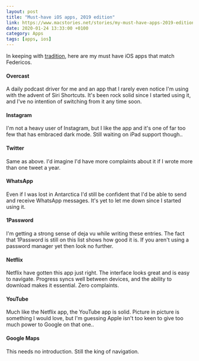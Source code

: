 ```yaml
--- 
layout: post 
title: "Must-have iOS apps, 2019 edition" 
link: https://www.macstories.net/stories/my-must-have-apps-2019-edition/
date: 2020-01-24 13:33:00 +0100 
category: Apps 
tags: [apps, ios] 
--- 
```


In keeping with [tradition][2018], here are my must have iOS apps that match Federicos.

<a id="overcast"></a>

#### Overcast
A daily podcast driver for me and an app that I rarely even notice I'm using with the advent of Siri Shortcuts. It's been rock solid since I started using it, and I've no intention of switching from it any time soon.

<a id="instagram"></a>

#### Instagram
I'm not a heavy user of Instagram, but I like the app and it's one of far too few that has embraced dark mode. Still waiting on iPad support though..

<a id="twitter"></a>

#### Twitter
Same as above. I'd imagine I'd have more complaints about it if I wrote more than one tweet a year.


<a id="whatsapp"></a>

#### WhatsApp
Even if I was lost in Antarctica I'd still be confident that I'd be able to send and receive WhatsApp messages. It's yet to let me down since I started using it.

<a id="1password"></a>

#### 1Password
I'm getting a strong sense of deja vu while writing these entries. The fact that 1Password is still on this list shows how good it is. If you aren't using a password manager yet then look no further.

<a id="netflix"></a>

#### Netflix
Netflix have gotten this app just right. The interface looks great and is easy to navigate. Progress syncs well between devices, and the ability to download makes it essential. Zero complaints.

<a id="youtube"></a>

#### YouTube
Much like the Netflix app, the YouTube app is solid. Picture in picture is something I would love, but I'm guessing Apple isn't too keen to give too much power to Google on that one..

<a id="maps"></a>

#### Google Maps
This needs no introduction. Still the king of navigation. 

[2018]:https://colm.io/2018/12/20/must-have-ios-apps-2018-edition/ 